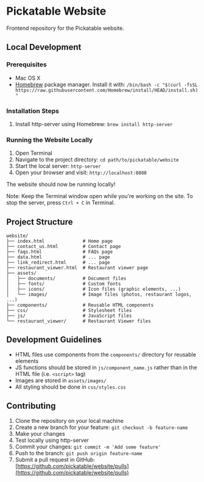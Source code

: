 # Pickatable Website

Frontend repository for the Pickatable website.

## Local Development

### Prerequisites
- Mac OS X
- [Homebrew](https://brew.sh/) package manager. Install it with: `/bin/bash -c "$(curl -fsSL https://raw.githubusercontent.com/Homebrew/install/HEAD/install.sh)"`

### Installation Steps
1. Install http-server using Homebrew: `brew install http-server`

### Running the Website Locally
1. Open Terminal
2. Navigate to the project directory: `cd path/to/pickatable/website`
3. Start the local server: `http-server`
4. Open your browser and visit: `http://localhost:8080`

The website should now be running locally! 

Note: Keep the Terminal window open while you're working on the site. To stop the server, press `Ctrl + C` in Terminal.

## Project Structure
```
website/
├── index.html              # Home page
├── contact_us.html         # Contact page
├── faqs.html               # FAQs page
├── data.html               # ... page
├── link_redirect.html      # ... page
├── restaurant_viewer.html  # Restaurant viewer page
├── assets/
│   ├── documents/          # Document files
│   ├── fonts/              # Custom fonts
│   ├── icons/              # Icon files (graphic elements, ...)
│   └── images/             # Image files (photos, restaurant logos, ...)
├── components/             # Reusable HTML components
├── css/                    # Stylesheet files
├── js/                     # JavaScript files
└── restaurant_viewer/      # Restaurant Viewer files
```

## Development Guidelines
- HTML files use components from the `components/` directory for reusable elements
- JS functions should be stored in `js/component_name.js` rather than in the HTML file (i.e. `<script>` tag)
- Images are stored in `assets/images/`
- All styling should be done in `css/styles.css`

## Contributing
1. Clone the repository on your local machine
2. Create a new branch for your feature: `git checkout -b feature-name`
3. Make your changes
4. Test locally using http-server
5. Commit your changes: `git commit -m 'Add some feature'`
6. Push to the branch: `git push origin feature-name`
7. Submit a pull request in GitHub: [https://github.com/pickatable/website/pulls](https://github.com/pickatable/website/pulls)